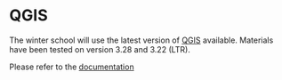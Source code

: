 # QGIS

The winter school will use the latest version of [QGIS](https://qgis.org) available. Materials have been tested on version 3.28 and 3.22 (LTR).

Please refer to the [documentation](https://qgis.org/en/docs/index.html)
